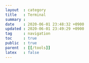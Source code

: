 ```yaml
---
layout  : category
title   : Terminal
summary : 
date    : 2020-06-01 23:48:32 +0900
updated : 2020-06-01 23:49:29 +0900
tag     : navigation
toc     : true
public  : true
parent  : [[/tools]]
latex   : false
---
```

